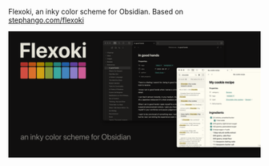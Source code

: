 Flexoki, an inky color scheme for Obsidian. Based on [stephango.com/flexoki](https://stephango.com/flexoki)

![Flexoki](/cover.png)
